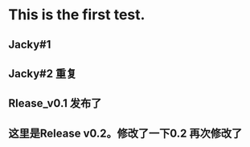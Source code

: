 # This is the first test.

## Jacky#1

## Jacky#2 重复

## Rlease_v0.1 发布了

## 这里是Release v0.2。修改了一下0.2 再次修改了